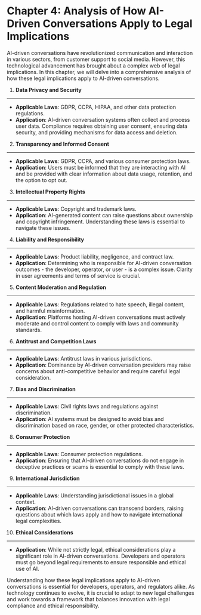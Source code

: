 Chapter 4: Analysis of How AI-Driven Conversations Apply to Legal Implications
==============================================================================

AI-driven conversations have revolutionized communication and interaction in various sectors, from customer support to social media. However, this technological advancement has brought about a complex web of legal implications. In this chapter, we will delve into a comprehensive analysis of how these legal implications apply to AI-driven conversations.

1. **Data Privacy and Security**
--------------------------------

* **Applicable Laws**: GDPR, CCPA, HIPAA, and other data protection regulations.
* **Application**: AI-driven conversation systems often collect and process user data. Compliance requires obtaining user consent, ensuring data security, and providing mechanisms for data access and deletion.

2. **Transparency and Informed Consent**
----------------------------------------

* **Applicable Laws**: GDPR, CCPA, and various consumer protection laws.
* **Application**: Users must be informed that they are interacting with AI and be provided with clear information about data usage, retention, and the option to opt out.

3. **Intellectual Property Rights**
-----------------------------------

* **Applicable Laws**: Copyright and trademark laws.
* **Application**: AI-generated content can raise questions about ownership and copyright infringement. Understanding these laws is essential to navigate these issues.

4. **Liability and Responsibility**
-----------------------------------

* **Applicable Laws**: Product liability, negligence, and contract law.
* **Application**: Determining who is responsible for AI-driven conversation outcomes - the developer, operator, or user - is a complex issue. Clarity in user agreements and terms of service is crucial.

5. **Content Moderation and Regulation**
----------------------------------------

* **Applicable Laws**: Regulations related to hate speech, illegal content, and harmful misinformation.
* **Application**: Platforms hosting AI-driven conversations must actively moderate and control content to comply with laws and community standards.

6. **Antitrust and Competition Laws**
-------------------------------------

* **Applicable Laws**: Antitrust laws in various jurisdictions.
* **Application**: Dominance by AI-driven conversation providers may raise concerns about anti-competitive behavior and require careful legal consideration.

7. **Bias and Discrimination**
------------------------------

* **Applicable Laws**: Civil rights laws and regulations against discrimination.
* **Application**: AI systems must be designed to avoid bias and discrimination based on race, gender, or other protected characteristics.

8. **Consumer Protection**
--------------------------

* **Applicable Laws**: Consumer protection regulations.
* **Application**: Ensuring that AI-driven conversations do not engage in deceptive practices or scams is essential to comply with these laws.

9. **International Jurisdiction**
---------------------------------

* **Applicable Laws**: Understanding jurisdictional issues in a global context.
* **Application**: AI-driven conversations can transcend borders, raising questions about which laws apply and how to navigate international legal complexities.

10. **Ethical Considerations**
------------------------------

* **Application**: While not strictly legal, ethical considerations play a significant role in AI-driven conversations. Developers and operators must go beyond legal requirements to ensure responsible and ethical use of AI.

Understanding how these legal implications apply to AI-driven conversations is essential for developers, operators, and regulators alike. As technology continues to evolve, it is crucial to adapt to new legal challenges and work towards a framework that balances innovation with legal compliance and ethical responsibility.

